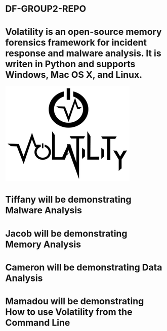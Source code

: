 # DF-GROUP2-REPO

# Volatility is an open-source memory forensics framework for incident response and malware analysis. It is writen in Python and supports Windows, Mac OS X, and Linux. #

![Volatility](volatility.png)


# Tiffany will be demonstrating Malware Analysis #

# Jacob will be demonstrating Memory Analysis #

# Cameron will be demonstrating Data Analysis #

# Mamadou will be demonstrating How to use Volatility from the Command Line #


